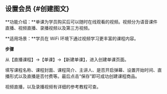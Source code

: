 ## 设置会员 {#创建图文}

**功能介绍：**单课为学员购买后可以随时在线观看的视频。视频分为语音课件直播、视频直播、录播视频以及第三方视频。

**适用场景：**学员在 WiFi 环境下通过视频学习更丰富的课程内容。

**步骤**

从【直播课程】→【单课】→【新建单课】，进入创建单课页面。

填写课程名称、课程封面、课程简介、主讲人、是否开启弹幕、设置开始时间、直播形式以及直播是否付费等。最后点击“保存”即可成功创建课程商品。

视频直播，以及录播视频有详细的参考教程可查。

